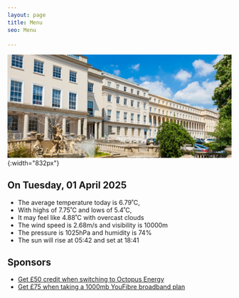 ```yaml
---
layout: page
title: Menu
seo: Menu

---
```


![Logo](/images/logo.jpg){:width="832px"}

<!-- weather_marker starts -->
## On Tuesday, 01 April 2025

- The average temperature today is 6.79˚C,
- With highs of 7.75˚C and lows of 5.4˚C,
- It may feel like 4.88˚C with overcast clouds
- The wind speed is 2.68m/s and visibility is 10000m
- The pressure is 1025hPa and humidity is 74%
- The sun will rise at 05:42 and set at 18:41

<!-- weather_marker ends -->

## Sponsors

- [Get £50 credit when switching to Octopus Energy](https://bit.ly/3oD1nnS)
- [Get £75 when taking a 1000mb YouFibre broadband plan](https://aklam.io/91zWhU?)



